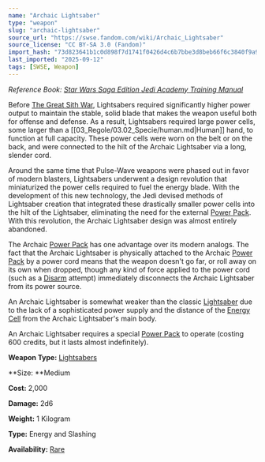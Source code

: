 ```yaml
---
name: "Archaic Lightsaber"
type: "weapon"
slug: "archaic-lightsaber"
source_url: "https://swse.fandom.com/wiki/Archaic_Lightsaber"
source_license: "CC BY-SA 3.0 (Fandom)"
import_hash: "73d823641b1c0d898f7d1741f0426d4c6b7bbe3d8beb66f6c3840f9a90e60111"
last_imported: "2025-09-12"
tags: [SWSE, Weapon]
---
```

*Reference Book: [Star Wars Saga Edition Jedi Academy Training Manual](https://swse.fandom.com/wiki/Star_Wars_Saga_Edition_Jedi_Academy_Training_Manual)*

Before [The Great Sith War](https://swse.fandom.com/wiki/The_Great_Sith_War), Lightsabers required significantly higher power output to maintain the stable, solid blade that makes the weapon useful both for offense and defense. As a result, Lightsabers required large power cells, some larger than a [[03_Regole/03.02_Specie/human.md|Human]] hand, to function at full capacity. These power cells were worn on the belt or on the back, and were connected to the hilt of the Archaic Lightsaber via a long, slender cord.

Around the same time that Pulse-Wave weapons were phased out in favor of modern blasters, Lightsabers underwent a design revolution that miniaturized the power cells required to fuel the energy blade. With the development of this new technology, the Jedi devised methods of Lightsaber creation that integrated these drastically smaller power cells into the hilt of the Lightsaber, eliminating the need for the external [Power Pack](https://swse.fandom.com/wiki/Power_Pack). With this revolution, the Archaic Lightsaber design was almost entirely abandoned.

The Archaic [Power Pack](https://swse.fandom.com/wiki/Power_Pack) has one advantage over its modern analogs. The fact that the Archaic Lightsaber is physically attached to the Archaic [Power Pack](https://swse.fandom.com/wiki/Power_Pack) by a power cord means that the weapon doesn't go far, or roll away on its own when dropped, though any kind of force applied to the power cord (such as a [Disarm](https://swse.fandom.com/wiki/Disarm) attempt) immediately disconnects the Archaic Lightsaber from its power source.

An Archaic Lightsaber is somewhat weaker than the classic [Lightsaber](https://swse.fandom.com/wiki/Lightsaber_(Weapon)) due to the lack of a sophisticated power supply and the distance of the [Energy Cell](https://swse.fandom.com/wiki/Energy_Cell) from the Archaic Lightsaber's main body.

An Archaic Lightsaber requires a special [Power Pack](https://swse.fandom.com/wiki/Power_Pack) to operate (costing 600 credits, but it lasts almost indefinitely).

**Weapon Type:** [Lightsabers](https://swse.fandom.com/wiki/Lightsabers)

**Size: **Medium

**Cost:** 2,000

**Damage:** 2d6

**Weight:** 1 Kilogram

**Type:** Energy and Slashing

**Availability:** [Rare](https://swse.fandom.com/wiki/Rare)